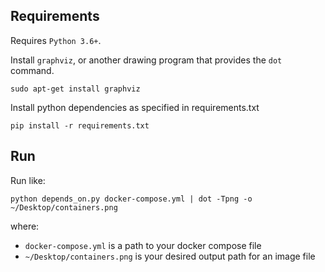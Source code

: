 ## Requirements

Requires `Python 3.6+`.

Install `graphviz`, or another drawing program that provides the `dot` command.

```
sudo apt-get install graphviz
```

Install python dependencies as specified in requirements.txt

```
pip install -r requirements.txt
```

## Run

Run like:

```
python depends_on.py docker-compose.yml | dot -Tpng -o ~/Desktop/containers.png
```

where:
  - `docker-compose.yml` is a path to your docker compose file
  - `~/Desktop/containers.png` is your desired output path for an image file

